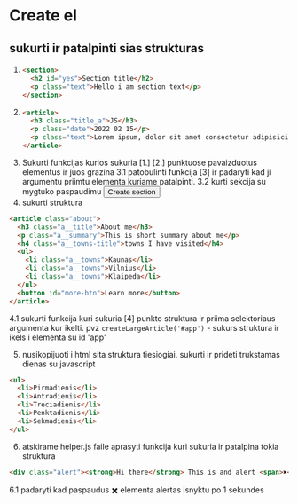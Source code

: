 # Create el

## sukurti ir patalpinti sias strukturas

1. ```html
   <section>
     <h2 id="yes">Section title</h2>
     <p class="text">Hello i am section text</p>
   </section>
   ```
2. ```html
   <article>
     <h3 class="title_a">JS</h3>
     <p class="date">2022 02 15</p>
     <p class="text">Lorem ipsum, dolor sit amet consectetur adipisicing elit. Similique, vel?</p>
   </article>
   ```
3. Sukurti funkcijas kurios sukuria [1.] [2.] punktuose pavaizduotus elementus ir juos grazina
   3.1 patobulinti funkcija [3] ir padaryti kad ji argumentu priimtu elementa kuriame patalpinti.
   3.2 kurti sekcija su mygtuko paspaudimu <button id="btn1">Create section</button>
4. sukurti struktura

```html
<article class="about">
  <h3 class="a__title">About me</h3>
  <p class="a__summary">This is short summary about me</p>
  <h4 class="a__towns-title">towns I have visited</h4>
  <ul>
    <li class="a__towns">Kaunas</li>
    <li class="a__towns">Vilnius</li>
    <li class="a__towns">Klaipeda</li>
  </ul>
  <button id="more-btn">Learn more</button>
</article>
```

4.1 sukurti funkcija kuri sukuria [4] punkto struktura ir priima selektoriaus argumenta kur ikelti.
pvz `createLargeArticle('#app')` - sukurs struktura ir ikels i elementa su id 'app'

5. nusikopijuoti i html sita struktura tiesiogiai. sukurti ir prideti trukstamas dienas su javascript

```html
<ul>
  <li>Pirmadienis</li>
  <li>Antradienis</li>
  <li>Treciadienis</li>
  <li>Penktadienis</li>
  <li>Sekmadienis</li>
</ul>
```

6. atskirame helper.js faile aprasyti funkcija kuri sukuria ir patalpina tokia struktura

```html
<div class="alert"><strong>Hi there</strong> This is and alert <span>✖️</span></div>
```

6.1 padaryti kad paspaudus <span>✖️</span> elementa alertas isnyktu po 1 sekundes
